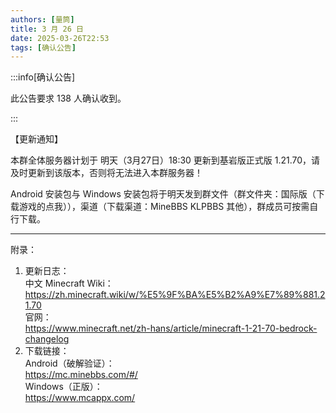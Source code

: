 ```yaml
---
authors: [量筒]
title: 3 月 26 日
date: 2025-03-26T22:53
tags: [确认公告]
---
```


:::info[确认公告]

此公告要求 138 人确认收到。

:::

【更新通知】

本群全体服务器计划于 明天（3月27日）18:30 更新到基岩版正式版 1.21.70，请及时更新到该版本，否则将无法进入本群服务器！

Android 安装包与 Windows 安装包将于明天发到群文件（群文件夹：国际版（下载游戏的点我）），渠道（下载渠道：MineBBS KLPBBS 其他），群成员可按需自行下载。

---

附录：

1. 更新日志：  
中文 Minecraft Wiki：  
https://zh.minecraft.wiki/w/%E5%9F%BA%E5%B2%A9%E7%89%881.21.70  
官网：  
https://www.minecraft.net/zh-hans/article/minecraft-1-21-70-bedrock-changelog
2. 下载链接：  
Android（破解验证）：  
https://mc.minebbs.com/#/  
Windows（正版）：  
https://www.mcappx.com/

